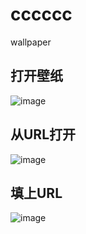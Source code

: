 # cccccc
wallpaper

## 打开壁纸
![image](https://user-images.githubusercontent.com/72368111/225669819-f49e02d1-dbd2-4ad0-9c59-0287232f2397.png)

## 从URL打开
![image](https://user-images.githubusercontent.com/72368111/225670058-44c3b31b-d2d2-4c0f-8265-ae5f49b3eda3.png)

## 填上URL
![image](https://user-images.githubusercontent.com/72368111/225670181-7a56fb90-213c-4077-a913-e26c71f941e4.png)
